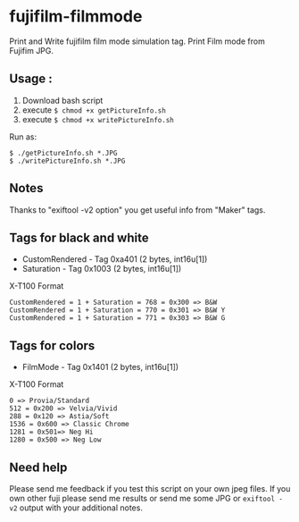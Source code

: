 # fujifilm-filmmode
Print and Write fujifilm film mode simulation tag.
Print Film mode from Fujifim JPG.

## Usage :

1. Download bash script
1. execute ```$ chmod +x getPictureInfo.sh```
1. execute ```$ chmod +x writePictureInfo.sh```

Run as:

```
$ ./getPictureInfo.sh *.JPG
$ ./writePictureInfo.sh *.JPG
```

## Notes
Thanks to "exiftool -v2 option" you get useful info from "Maker" tags.

## Tags for black and white

- CustomRendered - Tag 0xa401 (2 bytes, int16u[1])
- Saturation - Tag 0x1003 (2 bytes, int16u[1])

X-T100 Format

```
CustomRendered = 1 + Saturation = 768 = 0x300 => B&W
CustomRendered = 1 + Saturation = 770 = 0x301 => B&W Y
CustomRendered = 1 + Saturation = 771 = 0x303 => B&W G
```

## Tags for colors

- FilmMode - Tag 0x1401 (2 bytes, int16u[1])

X-T100 Format

```
0 => Provia/Standard
512 = 0x200 => Velvia/Vivid
288 = 0x120 => Astia/Soft
1536 = 0x600 => Classic Chrome
1281 = 0x501=> Neg Hi
1280 = 0x500 => Neg Low
```


## Need help

Please send me feedback if you test this script on your own jpeg files.
If you own other fuji please send me results or send me some JPG or ```exiftool -v2``` output with your additional notes.
